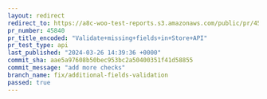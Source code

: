 ```yaml
---
layout: redirect
redirect_to: https://a8c-woo-test-reports.s3.amazonaws.com/public/pr/45840/api/index.html
pr_number: 45840
pr_title_encoded: "Validate+missing+fields+in+Store+API"
pr_test_type: api
last_published: "2024-03-26 14:39:36 +0000"
commit_sha: aae5a97608b50bec953bc2a50400351f41d58855
commit_message: "add more checks"
branch_name: fix/additional-fields-validation
passed: true
---
```

